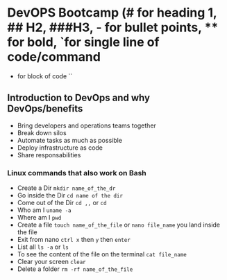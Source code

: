 # DevOPS Bootcamp (# for heading 1, ## H2, ###H3, - for bullet points, ** for bold, `for single line of code/command

- for block of code ``

## Introduction to DevOps and why DevOps/benefits

- Bring developers and operations teams together
- Break down silos
- Automate tasks as much as possible
- Deploy infrastructure as code
- Share responsabilities

### Linux commands that also work on Bash

- Create a Dir `mkdir name_of_the_dr`
- Go inside the Dir `cd name of the dir`
- Come out of the Dir `cd ,,` or `cd`
- Who am I `uname -a`
- Where am I `pwd`
- Create a file `touch name_of_the_file` or `nano file_name` you land inside the file
- Exit from nano `ctrl x` then `y` then `enter`
- List all `ls -a` or `ls`
- To see the content of the file on the terminal `cat file_name`
- Clear your screen `clear`
- Delete a folder `rm -rf name_of_the_file`

